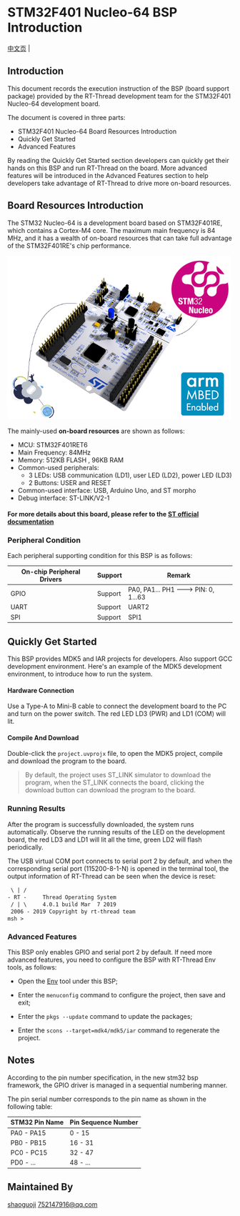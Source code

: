 # STM32F401 Nucleo-64 BSP Introduction

[中文页](README_zh.md) |

## Introduction

This document records the execution instruction of the BSP (board support package) provided by the RT-Thread development team for the STM32F401 Nucleo-64 development board.

The document is covered in three parts:

- STM32F401 Nucleo-64 Board Resources Introduction
- Quickly Get Started
- Advanced Features

By reading the Quickly Get Started section developers can quickly get their hands on this BSP and run RT-Thread on the board. More advanced features will be introduced in the Advanced Features section to help developers take advantage of RT-Thread to drive more on-board resources.

## Board Resources Introduction

The STM32 Nucleo-64 is a development board based on STM32F401RE, which contains a Cortex-M4 core. The maximum main frequency is 84 MHz, and it has a wealth of on-board resources that can take full advantage of the STM32F401RE's chip performance.

![board](figures/board.jpg)

The mainly-used **on-board resources** are shown as follows:

- MCU: STM32F401RET6
- Main Frequency: 84MHz
- Memory: 512KB FLASH , 96KB RAM
- Common-used peripherals:
  - 3 LEDs: USB communication (LD1), user LED (LD2), power LED (LD3) 
  - 2 Buttons: USER and RESET 
- Common-used interface: USB, Arduino Uno, and ST morpho
- Debug interface: ST-LINK/V2-1 

#### For more details about this board, please refer to the [ST official documentation](https://www.st.com/zh/evaluation-tools/nucleo-f401re.html)



### Peripheral Condition

Each peripheral supporting condition for this BSP is as follows:

| **On-chip Peripheral Drivers** | **Support** | **Remark**                          |
| ------------------------------ | ----------- | ----------------------------------- |
| GPIO                           | Support     | PA0, PA1... PH1 ---> PIN: 0, 1...63 |
| UART                           | Support     | UART2                               |
| SPI                            | Support     | SPI1                                |



## Quickly Get Started

This BSP provides MDK5 and IAR projects for developers. Also support GCC development environment. Here's an example of the MDK5 development environment, to introduce how to run the system.

#### Hardware Connection

Use a Type-A to Mini-B cable to connect the development board to the PC and turn on the power switch. The red LED LD3 (PWR) and LD1 (COM) will lit.

#### Compile And Download

Double-click the `project.uvprojx` file, to open the MDK5 project, compile and download the program to the board.

> By default, the project uses ST_LINK simulator to download the program, when the ST_LINK connects the board, clicking the download button can download the program to the board.

### Running Results

After the program is successfully downloaded, the system runs automatically. Observe the running results of the LED on the development board, the red LD3 and LD1 will lit all the time, green LD2 will flash periodically.

The USB virtual COM port connects to serial port 2 by default, and when the corresponding serial port (115200-8-1-N) is opened in the terminal tool, the output information of RT-Thread can be seen when the device is reset:

```
 \ | /
- RT -     Thread Operating System
 / | \     4.0.1 build Mar  7 2019
 2006 - 2019 Copyright by rt-thread team
msh >
```

### Advanced Features

This BSP only enables GPIO and serial port 2 by default. If need more advanced features, you need to configure the BSP with RT-Thread Env tools, as follows:

- Open the [Env](https://www.rt-thread.io/download.html?download=Env) tool under this BSP;

- Enter the `menuconfig` command to configure the project, then save and exit;

- Enter the `pkgs --update` command to update the packages;

- Enter the  `scons --target=mdk4/mdk5/iar` command to regenerate the project.

  

## Notes

According to the pin number specification, in the new stm32 bsp framework, the GPIO driver is managed in a sequential numbering manner.

The pin serial number corresponds to the pin name as shown in the following table:

| STM32 Pin Name | Pin Sequence Number |
| -------------- | ------------------- |
| PA0 - PA15     | 0 - 15              |
| PB0 - PB15     | 16 - 31             |
| PC0 - PC15     | 32 - 47             |
| PD0 - ...      | 48 - ...            |



## Maintained By

[shaoguoji](https://github.com/shaoguoji)  752147916@qq.com
